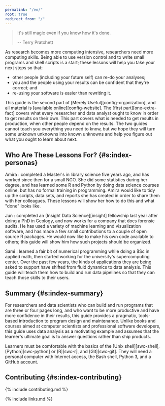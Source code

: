 ```yaml
---
permalink: "/en/"
root: true
redirect_from: "/"
---
```


> It's still magic even if you know how it's done.
>
> -- Terry Pratchett

As research becomes more computing intensive,
researchers need more computing skills.
Being able to use version control and to write small programs and shell scripts is a start;
these lessons will help you take your next steps so that:

-   other people (including your future self) can re-do your analyses;
-   you and the people using your results can be confident that they're correct; and
-   re-using your software is easier than rewriting it.

This guide is the second part of [Merely Useful][config-organization],
and all material is [available online][config-website].
The [first part][one-extra-fact]
covers what every researcher and data analyst ought to know
in order to get results on their own.
This part covers what is needed to get results in production,
when other people depend on the results.
The two guides cannot teach you everything you need to know,
but we hope they will turn some unknown unknowns into known unknowns
and help you figure out what you ought to learn about next.

## Who Are These Lessons For? {#s:index-personas}

Amira
:   completed a Master's in library science five years ago,
    and has worked since then for a small NGO.
    She did some statistics during her degree,
    and has learned some R and Python by doing data science courses online,
    but has no formal training in programming.
    Amira would like to tidy up the scripts, data sets, and reports she has created
    in order to share them with her colleagues.
    These lessons will show her how to do this and what "done" looks like.

Jun
:   completed an [Insight Data Science][insight] fellowship last year after doing a PhD in Geology,
    and now works for a company that does forensic audits.
    He has used a variety of machine learning and visualization software,
    and has made a few small contributions to a couple of open source R packages.
    He would now like to make his own code available to others;
    this guide will show him how such projects should be organized.

Sami
:   learned a fair bit of numerical programming while doing a BSc in applied math,
    then started working for the university's supercomputing center.
    Over the past few years,
    the kinds of applications they are being asked to support
    have shifted from fluid dynamics to data analysis.
    This guide will teach them how to build and run data pipelines
    so that they can teach those skills to their users.

## Summary {#s:index-summary}

For researchers and data scientists who can build and run programs that are three or four pages long,
and who want to be more productive and have more confidence in their results,
this guide
provides a pragmatic, tools-based introduction to program design and maintenance.
Unlike books and courses aimed at computer scientists and professional software developers,
this guide uses data analysis as a motivating example
and assumes that the learner's ultimate goal is to answer questions rather than ship products.

Learners must be comfortable with the basics of
the [Unix shell][swc-shell], [Python][swc-python] or [R][swc-r], and [Git][swc-git].
They will need a personal computer with Internet access,
the Bash shell,
Python 3,
and a GitHub account.

## Contributing {#s:index-contributing}

{% include contributing.md %}

{% include links.md %}
